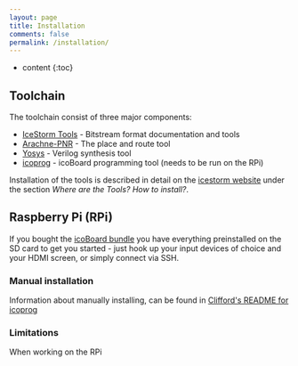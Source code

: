 ```yaml
---
layout: page
title: Installation
comments: false
permalink: /installation/
---
```


* content
{:toc}

## Toolchain
The toolchain consist of three major components:

* [IceStorm Tools](https://github.com/cliffordwolf/icestorm) - Bitstream format documentation and tools
* [Arachne-PNR](https://github.com/cseed/arachne-pnr) - The place and route tool
* [Yosys](http://www.clifford.at/yosys/) - Verilog synthesis tool
* [icoprog](http://svn.clifford.at/handicraft/2015/icoprog) - icoBoard programming tool (needs to be run on the RPi)

Installation of the tools is described in detail on the [icestorm website](http://www.clifford.at/icestorm/) under the section *Where are the Tools? How to install?*.

## Raspberry Pi (RPi)
If you bought the [icoBoard bundle](http://icoboard.org/icoboard-bundle.html) you have everything preinstalled on the SD card to get you started - just hook up your input devices of choice and your HDMI screen, or simply connect via SSH.

### Manual installation
Information about manually installing, can be found in [Clifford's README for icoprog](http://svn.clifford.at/handicraft/2015/icoprog/README)

### Limitations
When working on the RPi
